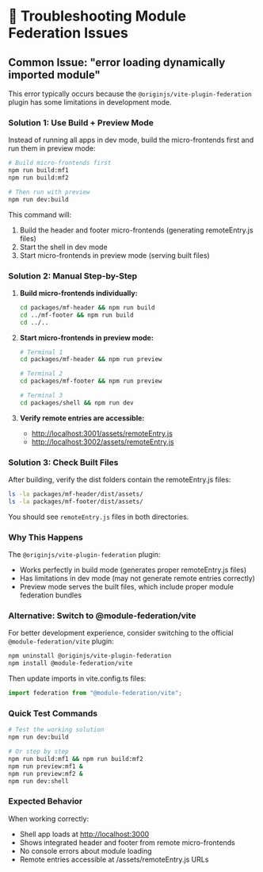# 🔧 Troubleshooting Module Federation Issues

## Common Issue: "error loading dynamically imported module"

This error typically occurs because the `@originjs/vite-plugin-federation` plugin has some limitations in development mode.

### Solution 1: Use Build + Preview Mode

Instead of running all apps in dev mode, build the micro-frontends first and run them in preview mode:

```bash
# Build micro-frontends first
npm run build:mf1
npm run build:mf2

# Then run with preview
npm run dev:build
```

This command will:

1. Build the header and footer micro-frontends (generating remoteEntry.js files)
2. Start the shell in dev mode
3. Start micro-frontends in preview mode (serving built files)

### Solution 2: Manual Step-by-Step

1. **Build micro-frontends individually:**

   ```bash
   cd packages/mf-header && npm run build
   cd ../mf-footer && npm run build
   cd ../..
   ```

2. **Start micro-frontends in preview mode:**

   ```bash
   # Terminal 1
   cd packages/mf-header && npm run preview

   # Terminal 2
   cd packages/mf-footer && npm run preview

   # Terminal 3
   cd packages/shell && npm run dev
   ```

3. **Verify remote entries are accessible:**
   - <http://localhost:3001/assets/remoteEntry.js>
   - <http://localhost:3002/assets/remoteEntry.js>

### Solution 3: Check Built Files

After building, verify the dist folders contain the remoteEntry.js files:

```bash
ls -la packages/mf-header/dist/assets/
ls -la packages/mf-footer/dist/assets/
```

You should see `remoteEntry.js` files in both directories.

### Why This Happens

The `@originjs/vite-plugin-federation` plugin:

- Works perfectly in build mode (generates proper remoteEntry.js files)
- Has limitations in dev mode (may not generate remote entries correctly)
- Preview mode serves the built files, which include proper module federation bundles

### Alternative: Switch to @module-federation/vite

For better development experience, consider switching to the official `@module-federation/vite` plugin:

```bash
npm uninstall @originjs/vite-plugin-federation
npm install @module-federation/vite
```

Then update imports in vite.config.ts files:

```typescript
import federation from "@module-federation/vite";
```

### Quick Test Commands

```bash
# Test the working solution
npm run dev:build

# Or step by step
npm run build:mf1 && npm run build:mf2
npm run preview:mf1 &
npm run preview:mf2 &
npm run dev:shell
```

### Expected Behavior

When working correctly:

- Shell app loads at <http://localhost:3000>
- Shows integrated header and footer from remote micro-frontends
- No console errors about module loading
- Remote entries accessible at /assets/remoteEntry.js URLs
